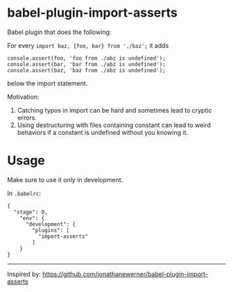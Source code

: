 # babel-plugin-import-asserts
Babel plugin that does the following:

For every `import baz, {foo, bar} from './baz';` it adds 
```
console.assert(foo, 'foo from ./abz is undefined'); 
console.assert(bar, 'bar from ./abz is undefined');
console.assert(baz, 'baz from ./abz is undefined');
```
below the import statement.

Motivation: 

1. Catching typos in import can be hard and sometimes lead to cryptic errors.
2. Using destructuring with files containing constant can lead to weird behaviors if a constant is undefined without you knowing it.

# Usage

Make sure to use it only in development.

In `.babelrc`:
```
{
  "stage": 0,
    "env": {
      "development": {
        "plugins": [
          "import-asserts"
        ]
    }
}
```

---

Inspired by: https://github.com/jonathanewerner/babel-plugin-import-asserts
